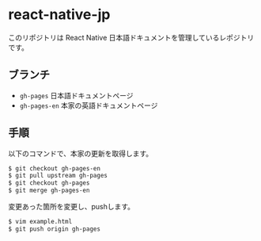 # react-native-jp

このリポジトリは React Native 日本語ドキュメントを管理しているレポジトリです。

## ブランチ

+ `gh-pages` 日本語ドキュメントページ
+ `gh-pages-en` 本家の英語ドキュメントページ

## 手順

以下のコマンドで、本家の更新を取得します。
```sh
$ git checkout gh-pages-en
$ git pull upstream gh-pages
$ git checkout gh-pages
$ git merge gh-pages-en
```

変更あった箇所を変更し、pushします。
```sh
$ vim example.html
$ git push origin gh-pages
```
